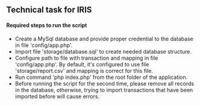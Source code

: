 ## Technical task for IRIS

#### Required steps to run the script

- Create a MySql database and provide proper credential to the database in file 'config/app.php'.
- Import file 'storage/database.sql' to create needed database structure.
- Configure path to file with transaction and mapping in file 'config/app.php'. 
  By default, it's configured to use file 'storage/report.csv' and mapping is correct for this file.
- Run command 'php index.php' from the root folder of the application.
- Before running the script for the second time, please remove all records in the database, 
  otherwise, trying to import transactions that have been imported before will cause errors.